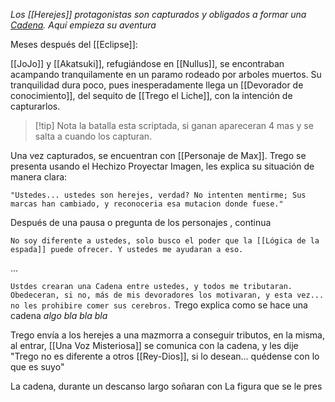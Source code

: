
_Los [[Herejes]] protagonistas son capturados y obligados a formar una [Cadena](Cadenas). Aquí empieza su aventura_ 

Meses después del [[Eclipse]]:

[[JoJo]] y [[Akatsuki]], refugiándose en [[Nullus]], se encontraban acampando tranquilamente en un paramo rodeado por arboles muertos. Su tranquilidad dura poco, pues inesperadamente llega un [[Devorador de conocimiento]], del sequito de [[Trego el Liche]], con la intención de capturarlos.

> [!tip] Nota
> la batalla esta scriptada, si ganan apareceran 4 mas y se salta a cuando los capturan.

Una vez capturados, se encuentran con [[Personaje de Max]]. Trego se presenta usando el Hechizo Proyectar Imagen, les explica su situación de manera clara:

`"Ustedes... ustedes son herejes, verdad? No intenten mentirme; Sus marcas han cambiado, y reconoceria esa mutacion donde fuese."`

Después de una pausa o pregunta de los personajes , continua

`No soy diferente a ustedes, solo busco el poder que la [[Lógica de la espada]] puede ofrecer. Y ustedes me ayudaran a eso.`

...

`Ustdes crearan una Cadena entre ustedes, y todos me tributaran. Obedeceran, si no, más de mis devoradores los motivaran, y esta vez... no les prohibire comer sus cerebros.`
 Trego explica como se hace una cadena
*algo bla bla bla*

Trego envía a los herejes a una mazmorra a conseguir tributos, en la misma, al entrar, [[Una Voz Misteriosa]] se comunica con la cadena, y les dije "Trego no es diferente a otros [[Rey-Dios]], si lo desean... quédense con lo que es suyo"

La cadena, durante un descanso largo soñaran con La figura que se le pres